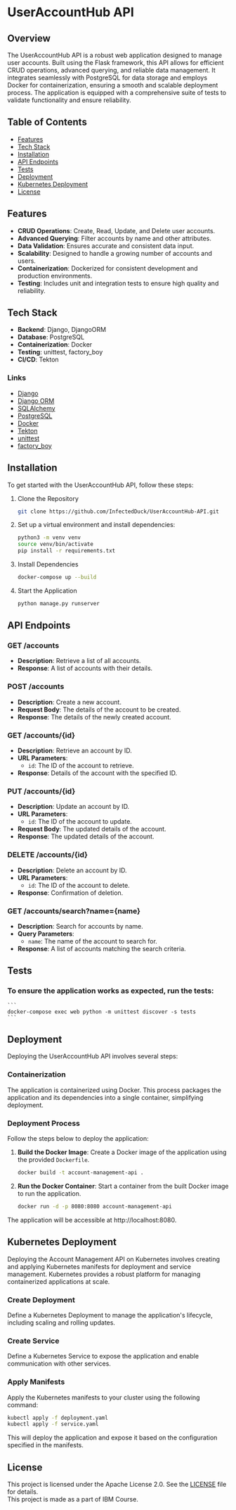 # UserAccountHub API

## Overview

The UserAccountHub API is a robust web application designed to manage user accounts. Built using the Flask framework, this API allows for efficient CRUD operations, advanced querying, and reliable data management. It integrates seamlessly with PostgreSQL for data storage and employs Docker for containerization, ensuring a smooth and scalable deployment process. The application is equipped with a comprehensive suite of tests to validate functionality and ensure reliability.

## Table of Contents

* [Features](#features)
* [Tech Stack](#tech-stack)
* [Installation](#installation)
* [API Endpoints](#api-endpoints)
* [Tests](#tests)
* [Deployment](#deployment)
* [Kubernetes Deployment](#kubernetes-deployment)
* [License](#license)

## Features

- **CRUD Operations**: Create, Read, Update, and Delete user accounts.
- **Advanced Querying**: Filter accounts by name and other attributes.
- **Data Validation**: Ensures accurate and consistent data input.
- **Scalability**: Designed to handle a growing number of accounts and users.
- **Containerization**: Dockerized for consistent development and production environments.
- **Testing**: Includes unit and integration tests to ensure high quality and reliability.

## Tech Stack

- **Backend**: Django, DjangoORM
- **Database**: PostgreSQL
- **Containerization**: Docker
- **Testing**: unittest, factory_boy
- **CI/CD**: Tekton

### Links

- [Django](https://www.djangoproject.com/)
- [Django ORM](https://docs.djangoproject.com/en/stable/topics/db/)
- [SQLAlchemy](https://www.sqlalchemy.org/)
- [PostgreSQL](https://www.postgresql.org/)
- [Docker](https://www.docker.com/)
- [Tekton](https://tekton.dev/)
- [unittest](https://docs.python.org/3/library/unittest.html)
- [factory_boy](https://factoryboy.readthedocs.io/)

## Installation

To get started with the UserAccountHub API, follow these steps:

1. Clone the Repository

   ```bash
   git clone https://github.com/InfectedDuck/UserAccountHub-API.git
   ```
2. Set up a virtual environment and install dependencies:

    ```bash
    python3 -m venv venv
    source venv/bin/activate
    pip install -r requirements.txt
    ```

3. Install Dependencies

    ```bash
    docker-compose up --build
    ```


5. Start the Application

    ```bash
    python manage.py runserver
    ```

## API Endpoints

### GET /accounts

- **Description**: Retrieve a list of all accounts.
- **Response**: A list of accounts with their details.

### POST /accounts

- **Description**: Create a new account.
- **Request Body**: The details of the account to be created.
- **Response**: The details of the newly created account.

### GET /accounts/{id}

- **Description**: Retrieve an account by ID.
- **URL Parameters**: 
  - `id`: The ID of the account to retrieve.
- **Response**: Details of the account with the specified ID.

### PUT /accounts/{id}

- **Description**: Update an account by ID.
- **URL Parameters**: 
  - `id`: The ID of the account to update.
- **Request Body**: The updated details of the account.
- **Response**: The updated details of the account.

### DELETE /accounts/{id}

- **Description**: Delete an account by ID.
- **URL Parameters**: 
  - `id`: The ID of the account to delete.
- **Response**: Confirmation of deletion.

### GET /accounts/search?name={name}

- **Description**: Search for accounts by name.
- **Query Parameters**: 
  - `name`: The name of the account to search for.
- **Response**: A list of accounts matching the search criteria.
 

## Tests

### To ensure the application works as expected, run the tests:
    ```
    docker-compose exec web python -m unittest discover -s tests
    ```

## Deployment

Deploying the UserAccountHub API involves several steps:

### Containerization

The application is containerized using Docker. This process packages the application and its dependencies into a single container, simplifying deployment.

### Deployment Process

Follow the steps below to deploy the application:
1. **Build the Docker Image**: Create a Docker image of the application using the provided `Dockerfile`.
   ```bash
   docker build -t account-management-api .
   ```
3. **Run the Docker Container**: Start a container from the built Docker image to run the application.
   ```bash
   docker run -d -p 8080:8080 account-management-api
   ```
The application will be accessible at http://localhost:8080.

## Kubernetes Deployment

Deploying the Account Management API on Kubernetes involves creating and applying Kubernetes manifests for deployment and service management. Kubernetes provides a robust platform for managing containerized applications at scale.

### Create Deployment

Define a Kubernetes Deployment to manage the application's lifecycle, including scaling and rolling updates. 

### Create Service

Define a Kubernetes Service to expose the application and enable communication with other services.

### Apply Manifests

Apply the Kubernetes manifests to your cluster using the following command:

```bash
kubectl apply -f deployment.yaml
kubectl apply -f service.yaml
```
This will deploy the application and expose it based on the configuration specified in the manifests.

## License
This project is licensed under the Apache License 2.0. See the [LICENSE](LICENSE) file for details. <br>
This project is made as a part of IBM Course.
